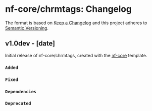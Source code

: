 # nf-core/chrmtags: Changelog

The format is based on [Keep a Changelog](https://keepachangelog.com/en/1.0.0/)
and this project adheres to [Semantic Versioning](https://semver.org/spec/v2.0.0.html).

## v1.0dev - [date]

Initial release of nf-core/chrmtags, created with the [nf-core](https://nf-co.re/) template.

### `Added`

### `Fixed`

### `Dependencies`

### `Deprecated`
